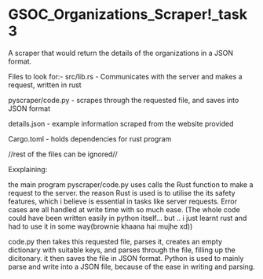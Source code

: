 # GSOC_Organizations_Scraper!_task 3
 A scraper that would return the details of the organizations in a JSON format.
 
 Files to look for:- 
 src/lib.rs - Communicates with the server and makes a request, written in rust
 
 pyscraper/code.py - scrapes through the requested file, and saves into JSON format
 
 details.json - example information scraped from the website provided
 
 Cargo.toml - holds dependencies for rust program
 
 
//rest of the files can be ignored//

Exxplaining:

the main program  pyscraper/code.py uses calls the Rust function to make a request to the server. 
the reason Rust is used is to utilise the its safety features, which i believe is essential in tasks like server requests. Error cases are all handled at write time with so much ease. (The whole code could have been written easily in python itself... but .. i just learnt rust and had to use it in some way(brownie khaana hai mujhe xd))


code.py then takes this requested file, parses it, creates an empty dictionary with suitable keys, and parses through the file, filling up the dicitonary. it then saves the file in JSON format.
Python is used to mainly parse and write into a JSON file, because of the ease in writing and parsing.
